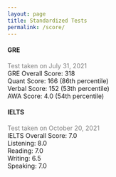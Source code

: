 ```yaml
---
layout: page
title: Standardized Tests
permalink: /score/
---
```


#### GRE

<script data-goatcounter="https://shifathsn.goatcounter.com/count" async src="https://gc.zgo.at/count.js"></script>

<div style="color: #808080;"> Test taken on July 31, 2021 </div>
GRE Overall Score: 318
<br/>Quant Score: 166 (86th percentile)
<br/>Verbal Score: 152 (53th percentile)
<br/>AWA Score: 4.0 (54th percentile)

#### IELTS


<div style="color: #808080;"> Test taken on October 20, 2021 </div>
IELTS Overall Score: 7.0
<br/>Listening: 8.0
<br/>Reading: 7.0
<br/>Writing: 6.5
<br/>Speaking: 7.0

